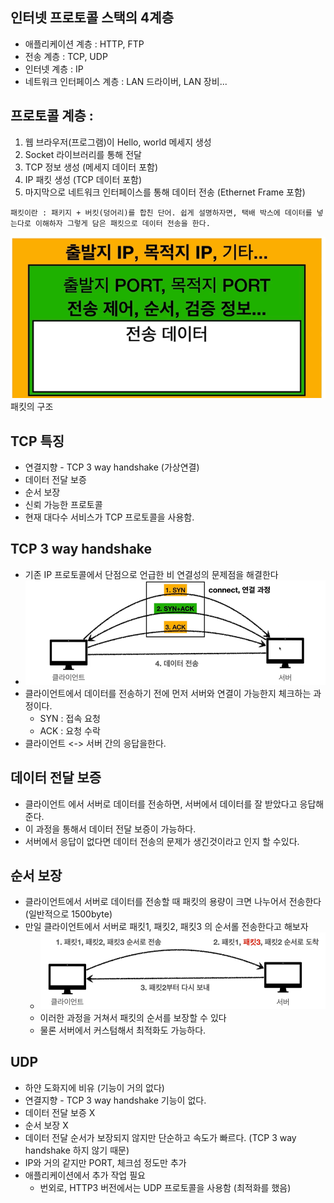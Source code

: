 ## 인터넷 프로토콜 스택의 4계층
* 애플리케이션 계층 : HTTP, FTP
* 전송 계층 : TCP, UDP
* 인터넷 계층 : IP
* 네트워크 인터페이스 계층 : LAN 드라이버, LAN 장비...


## 프로토콜 계층 :
1. 웹 브라우저(프로그램)이 Hello, world 메세지 생성
2. Socket 라이브러리를 통해 전달
3. TCP 정보 생성 (메세지 데이터 포함)
4. IP 패킷 생성 (TCP 데이터 포함)
5. 마지막으로 네트워크 인터페이스를 통해 데이터 전송 (Ethernet Frame 포함)


`패킷이란 : 패키지 + 버킷(덩어리)를 합친 단어. 쉽게 설명하자면, 택배 박스에 데이터를 넣는다로 이해하자
그렇게 담은 패킷으로 데이터 전송을 한다.`


![image](/images/http/패킷정보.png)
패킷의 구조


## TCP 특징
* 연결지향 - TCP 3 way handshake (가상연결)
* 데이터 전달 보증
* 순서 보장
* 신뢰 가능한 프로토콜
* 현재 대다수 서비스가 TCP 프로토콜을 사용함.

## TCP 3 way handshake
* 기존 IP 프로토콜에서 단점으로 언급한 비 연결성의 문제점을 해결한다
* ![image](/images/http/3wayhandshake.png)
* 클라이언트에서 데이터를 전송하기 전에 먼저 서버와 연결이 가능한지 체크하는 과정이다.
  * SYN : 접속 요청
  * ACK : 요청 수락
* 클라이언트 <-> 서버 간의 응답을한다. 


## 데이터 전달 보증
* 클라이언트 에서 서버로 데이터를 전송하면, 서버에서 데이터를 잘 받았다고 응답해준다.
* 이 과정을 통해서 데이터 전달 보증이 가능하다.
* 서버에서 응답이 없다면 데이터 전송의 문제가 생긴것이라고 인지 할 수있다.

## 순서 보장
* 클라이언트에서 서버로 데이터를 전송할 때 패킷의 용량이 크면 나누어서 전송한다 (일반적으로 1500byte)
* 만일 클라이언트에서 서버로 패킷1, 패킷2, 패킷3 의 순서롤 전송한다고 해보자
  * ![image](/images/http/패킷순서보장.png)
  * 이러한 과정을 거쳐서 패킷의 순서를 보장할 수 있다
  * 물론 서버에서 커스텀해서 최적화도 가능하다.


## UDP
* 하얀 도화지에 비유 (기능이 거의 없다)
* 연결지향 - TCP 3 way handshake 기능이 없다.
* 데이터 전달 보증 X
* 순서 보장 X
* 데이터 전달 순서가 보장되지 않지만 단순하고 속도가 빠르다. (TCP 3 way handshake 하지 않기 때문)
* IP와 거의 같지만 PORT, 체크섬 정도만 추가
* 애플리케이션에서 추가 작업 필요
  * 번외로, HTTP3 버전에서는 UDP 프로토콜을 사용함 (최적화를 했음)





